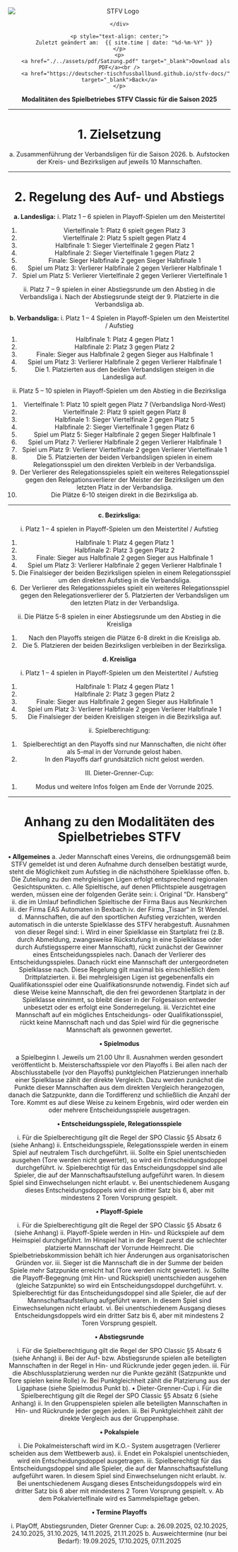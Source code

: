 <div class="html-only" style="text-align: center;">
    <div class="title" style="text-align: center;">
        <img src="images/STFV-LOGO.png" alt="STFV Logo" style="display: block; margin: 0 auto;" />
        
    </div>

    <p style="text-align: center;">
       Zuletzt geändert am:  {{ site.time | date: "%d-%m-%Y" }}
    </p>
    <p>
        <a href="./../assets/pdf/Satzung.pdf" target="_blank">Download als PDF</a><br />
        <a href="https://deutscher-tischfussballbund.github.io/stfv-docs/" target="_blank">Back</a>
    </p>
</div>

**Modalitäten des Spielbetriebes STFV Classic für die Saison 2025**

---

# 1. Zielsetzung 
 
a. Zusammenführung der Verbandsligen für die Saison 2026. 
b. Aufstocken der Kreis- und Bezirksligen auf jeweils 10 Mannschaften. 
 
---
 
# 2. Regelung des Auf- und Abstiegs 
 
**a. Landesliga:**
i. Platz 1 – 6 spielen in Playoff-Spielen um den Meistertitel 
 
1. Viertelfinale 1: Platz 6 spielt gegen Platz 3 
2. Viertelfinale 2: Platz 5 spielt gegen Platz 4 
3. Halbfinale 1: Sieger Viertelfinale 2 gegen Platz 1 
4. Halbfinale 2: Sieger Viertelfinale 1 gegen Platz 2 
5. Finale: Sieger Halbfinale 2 gegen Sieger Halbfinale 1 
6. Spiel um Platz 3: Verlierer Halbfinale 2 gegen Verlierer Halbfinale 1 
7. Spiel um Platz 5: Verlierer Viertelfinale 2 gegen Verlierer Viertelfinale 1 
 
ii. Platz 7 – 9 spielen in einer Abstiegsrunde um den Abstieg in die Verbandsliga 
i. Nach der Abstiegsrunde steigt der 9. Platzierte in die Verbandsliga ab. 
 
**b. Verbandsliga:** 
i. Platz 1 – 4 Spielen in Playoff-Spielen um den Meistertitel / Aufstieg 
 
1. Halbfinale 1: Platz 4 gegen Platz 1 
2. Halbfinale 2: Platz 3 gegen Platz 2 
3. Finale: Sieger aus Halbfinale 2 gegen Sieger aus Halbfinale 1 
4. Spiel um Platz 3: Verlierer Halbfinale 2 gegen Verlierer Halbfinale 1 
5. Die 1. Platzierten aus den beiden Verbandsligen steigen in die Landesliga auf. 
 
ii. Platz 5 – 10 spielen in Playoff-Spielen um den Abstieg in die Bezirksliga 
 
1. Viertelfinale 1: Platz 10 spielt gegen Platz 7 (Verbandsliga Nord-West) 
2. Viertelfinale 2: Platz 9 spielt gegen Platz 8 
3. Halbfinale 1: Sieger Viertelfinale 2 gegen Platz 5 
4. Halbfinale 2: Sieger Viertelfinale 1 gegen Platz 6 
5. Spiel um Platz 5: Sieger Halbfinale 2 gegen Sieger Halbfinale 1 
6. Spiel um Platz 7: Verlierer Halbfinale 2 gegen Verlierer Halbfinale 1 
7. Spiel um Platz 9: Verlierer Viertelfinale 2 gegen Verlierer Viertelfinale 1 
8. Die 5. Platzierten der beiden Verbandsligen spielen in einem Relegationsspiel um 
den direkten Verbleib in der Verbandsliga. 
9. Der Verlierer des Relegationsspieles spielt ein weiteres Relegationsspiel gegen den 
Relegationsverlierer der Meister der Bezirksligen um den letzten Platz in der 
Verbandsliga. 
10. Die Plätze 6-10 steigen direkt in die Bezirksliga ab.

---

**c. Bezirksliga:** 
 
i. Platz 1 – 4 spielen in Playoff-Spielen um den Meistertitel / Aufstieg 
 
1. Halbfinale 1: Platz 4 gegen Platz 1 
2. Halbfinale 2: Platz 3 gegen Platz 2 
3. Finale: Sieger aus Halbfinale 2 gegen Sieger aus Halbfinale 1 
4. Spiel um Platz 3: Verlierer Halbfinale 2 gegen Verlierer Halbfinale 1 
5. Die Finalsieger der beiden Bezirksligen spielen in einem Relegationsspiel um den 
direkten Aufstieg in die Verbandsliga. 
6. Der Verlierer des Relegationsspieles spielt ein weiteres Relegationsspiel gegen den 
Relegationsverlierer der 5. Platzierten der Verbandsligen um den letzten Platz in der 
Verbandsliga. 
 
ii. Die Plätze 5-8 spielen in einer Abstiegsrunde um den Abstieg in die Kreisliga 
 
1. Nach den Playoffs steigen die Plätze 6-8 direkt in die Kreisliga ab. 
2. Die 5. Platzieren der beiden Bezirksligen verbleiben in der Bezirksliga. 
 
 
**d. Kreisliga** 
 
i. Platz 1 – 4 spielen in Playoff-Spielen um den Meistertitel / Aufstieg 
 
1. Halbfinale 1: Platz 4 gegen Platz 1 
2. Halbfinale 2: Platz 3 gegen Platz 2 
3. Finale: Sieger aus Halbfinale 2 gegen Sieger aus Halbfinale 1 
4. Spiel um Platz 3: Verlierer Halbfinale 2 gegen Verlierer Halbfinale 1 
5. Die Finalsieger der beiden Kreisligen steigen in die Bezirksliga auf. 
 
ii. Spielberechtigung: 
 
1. Spielberechtigt an den Playoffs sind nur Mannschaften, die nicht öfter als 5-mal in 
der Vorrunde gelost haben. 
2. In den Playoffs darf grundsätzlich nicht gelost werden. 
 
III. Dieter-Grenner-Cup: 
 
1. Modus und weitere Infos folgen am Ende der Vorrunde 2025.

---

# Anhang zu den Modalitäten des Spielbetriebes STFV 
**• Allgemeines** 
a. Jeder Mannschaft eines Vereins, die ordnungsgemäß beim STFV gemeldet ist und deren 
Aufnahme durch denselben bestätigt wurde, steht die Möglichkeit zum Aufstieg in die 
nächsthöhere Spielklasse offen. 
b. Die Zuteilung zu den mehrgleisigen Ligen erfolgt entsprechend regionalen Gesichtspunkten. 
c. Alle Spieltische, auf denen Pflichtspiele ausgetragen werden, müssen eine der folgenden 
Geräte sein: i. Original “Dr. Hansberg“ ii. die im Umlauf befindlichen Spieltische der Firma Baus 
aus Neunkirchen iii. der Firma EAS Automaten in Bexbach iv. der Firma „Tisaar“ in St Wendel. 
d. Mannschaften, die auf den sportlichen Aufstieg verzichten, werden automatisch in die 
unterste Spielklasse des STFV herabgestuft. Ausnahmen von dieser Regel sind: 
i. Wird in einer Spielklasse ein Startplatz frei (z.B. durch Abmeldung, zwangsweise Rückstufung 
in eine Spielklasse oder durch Aufstiegssperre einer Mannschaft), rückt zunächst der Gewinner 
eines Entscheidungsspieles nach. Danach der Verlierer des Entscheidungsspieles. Danach rückt 
eine Mannschaft der untergeordneten Spielklasse nach. Diese Regelung gilt maximal bis 
einschließlich dem Drittplatzierten. 
ii. Bei mehrgleisigen Ligen ist gegebenenfalls ein Qualifikationsspiel oder eine 
Qualifikationsrunde notwendig. Findet sich auf diese Weise keine 
Mannschaft, die den frei gewordenen Startplatz in der Spielklasse einnimmt, so bleibt dieser in 
der Folgesaison entweder unbesetzt oder es erfolgt eine Sonderregelung. 
iii. Verzichtet eine Mannschaft auf ein mögliches Entscheidungs- oder Qualifikationsspiel, rückt 
keine Mannschaft nach und das Spiel wird für die gegnerische Mannschaft als gewonnen 
gewertet. 

**• Spielmodus** 

a Spielbeginn 
I. Jeweils um 21.00 Uhr 
II. Ausnahmen werden gesondert veröffentlicht 
b. Meisterschaftsspiele vor den Playoffs 
i. Bei allen nach der Abschlusstabelle (vor den Playoffs) punktgleichen Platzierungen innerhalb 
einer Spielklasse zählt der direkte Vergleich. Dazu werden zunächst die Punkte dieser 
Mannschaften aus dem direkten Vergleich herangezogen, danach die Satzpunkte, dann die 
Tordifferenz und schließlich die Anzahl der Tore. Kommt es auf diese Weise zu keinem 
Ergebnis, wird oder werden ein oder mehrere Entscheidungsspiele ausgetragen. 

**• Entscheidungsspiele, Relegationsspiele**

i. Für die Spielberechtigung gilt die Regel der SPO Classic §5 Absatz 6 (siehe Anhang) ii. 
Entscheidungsspiele, Relegationsspiele werden in einem Spiel auf neutralem Tisch 
durchgeführt. 
iii. Sollte ein Spiel unentschieden ausgehen (Tore werden nicht gewertet), so wird ein 
Entscheidungsdoppel durchgeführt. 
iv. Spielberechtigt für das Entscheidungsdoppel sind alle Spieler, die auf der 
Mannschaftsaufstellung aufgeführt waren. In diesem Spiel sind Einwechselungen nicht erlaubt. 
v. Bei unentschiedenem Ausgang dieses Entscheidungsdoppels wird ein dritter Satz bis 6, aber 
mit mindestens 2 Toren Vorsprung gespielt. 

**• Playoff-Spiele**

i. Für die Spielberechtigung gilt die Regel der SPO Classic §5 Absatz 6 (siehe Anhang) 
ii. Playoff-Spiele werden in Hin- und Rückspiele auf dem Heimspiel durchgeführt. Im Hinspiel 
hat in der 
Regel zuerst die schlechter platzierte Mannschaft der Vorrunde Heimrecht. Die 
Spielbetriebskommission behält ich hier Änderungen aus organisatorischen Gründen vor. 
iii. Sieger ist die Mannschaft die in der Summe der beiden Spiele mehr Satzpunkte erreicht hat 
(Tore werden nicht gewertet). 
iv. Sollte die Playoff-Begegnung (mit Hin- und Rückspiel) unentschieden ausgehen (gleiche 
Satzpunkte) so wird ein Entscheidungsdoppel durchgeführt. 
v. Spielberechtigt für das Entscheidungsdoppel sind alle Spieler, die auf der 
Mannschaftsaufstellung aufgeführt waren. In diesem Spiel sind Einwechselungen nicht erlaubt. 
vi. Bei unentschiedenem Ausgang dieses Entscheidungsdoppels wird ein dritter Satz bis 6, aber 
mit mindestens 2 Toren Vorsprung gespielt. 

**• Abstiegsrunde**

i. Für die Spielberechtigung gilt die Regel der SPO Classic §5 Absatz 6 (siehe Anhang) 
ii. Bei der Auf- bzw. Abstiegsrunde spielen alle beteiligten Mannschaften in der Regel in Hin- 
und Rückrunde jeder gegen jeden. 
iii. Für die Abschlussplatzierung werden nur die Punkte gezählt (Satzpunkte und Tore spielen 
keine Rolle) 
iv. Bei Punktgleichheit zählt die Platzierung aus der Ligaphase (siehe Spielmodus Punkt b). 
• Dieter-Grenner-Cup 
i. Für die Spielberechtigung gilt die Regel der SPO Classic §5 Absatz 6 (siehe Anhang) 
ii. In den Gruppenspielen spielen alle beteiligten Mannschaften in Hin- und Rückrunde jeder 
gegen jeden. 
iii. Bei Punktgleichheit zählt der direkte Vergleich aus der Gruppenphase. 

**• Pokalspiele**

i. Die Pokalmeisterschaft wird im K.O.- System ausgetragen (Verlierer scheiden aus dem 
Wettbewerb aus). 
ii. Endet ein Pokalspiel unentschieden, wird ein Entscheidungsdoppel ausgetragen. 
iii. Spielberechtigt für das Entscheidungsdoppel sind alle Spieler, die auf der 
Mannschaftsaufstellung aufgeführt waren. In diesem Spiel sind Einwechselungen nicht erlaubt. 
iv. Bei unentschiedenem Ausgang dieses Entscheidungsdoppels wird ein dritter Satz bis 6 aber 
mit mindestens 2 Toren Vorsprung gespielt. 
v. Ab dem Pokalviertelfinale wird es Sammelspieltage geben. 

**• Termine Playoffs**

i. PlayOff, Abstiegsrunden, Dieter Grenner Cup: 
a. 26.09.2025, 02.10.2025, 24.10.2025, 31.10.2025, 14.11.2025, 21.11.2025 
b. Ausweichtermine (nur bei Bedarf): 19.09.2025, 17.10.2025, 07.11.2025 
